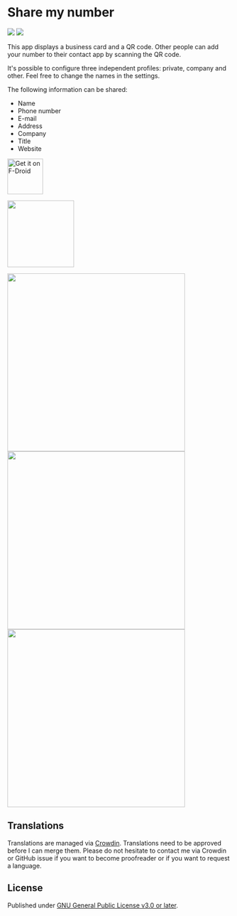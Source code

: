 # Share my number
<a href="https://travis-ci.com/characterdog/share-my-number/"><img src="https://api.travis-ci.com/characterdog/share-my-number.svg?branch=master"></a> <a title="Crowdin" target="_blank" href="https://crowdin.com/project/share-my-number"><img src="https://d322cqt584bo4o.cloudfront.net/share-my-number/localized.svg"></a>

This app displays a business card and a QR code. Other people can add your number to their contact app by scanning the QR code.

It's possible to configure three independent profiles: private, company and other. Feel free to change the names in the settings.

The following information can be shared:
* Name
* Phone number
* E-mail
* Address
* Company
* Title
* Website

[<img src="https://f-droid.org/badge/get-it-on.png" alt="Get it on F-Droid" height="80">](https://f-droid.org/app/com.github.characterdog.share_my_number)

<img src="fastlane/metadata/android/en-US/images/icon.png" width="150px">

<img src="fastlane/metadata/android/en-US/images/phoneScreenshots/1.png" width="400px"> <img src="fastlane/metadata/android/en-US/images/phoneScreenshots/2.png" width="400px"> <img src="fastlane/metadata/android/en-US/images/phoneScreenshots/3.png" width="400px">

## Translations

Translations are managed via [Crowdin](https://crowdin.com/project/share-my-number). Translations need to be approved before I can merge them. Please do not hesitate to contact me via Crowdin or GitHub issue if you want to become proofreader or if you want to request a language.

## License

Published under [GNU General Public License v3.0 or later](https://spdx.org/licenses/GPL-3.0-or-later.html).
